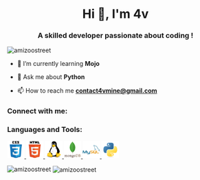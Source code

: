 <h1 align="center">Hi 👋, I'm 4v</h1>
<h3 align="center">A skilled developer passionate about coding !</h3>

<p align="left"> <img src="https://komarev.com/ghpvc/?username=amizoostreet&label=Profile%20views&color=0e75b6&style=flat" alt="amizoostreet" /> </p>

- 🌱 I’m currently learning **Mojo**

- 💬 Ask me about **Python**

- 📫 How to reach me **contact4vmine@gmail.com**

<h3 align="left">Connect with me:</h3>
<p align="left">
</p>

<h3 align="left">Languages and Tools:</h3>
<p align="left"> <a href="https://www.w3schools.com/css/" target="_blank" rel="noreferrer"> <img src="https://raw.githubusercontent.com/devicons/devicon/master/icons/css3/css3-original-wordmark.svg" alt="css3" width="40" height="40"/> </a> <a href="https://www.w3.org/html/" target="_blank" rel="noreferrer"> <img src="https://raw.githubusercontent.com/devicons/devicon/master/icons/html5/html5-original-wordmark.svg" alt="html5" width="40" height="40"/> </a> <a href="https://www.linux.org/" target="_blank" rel="noreferrer"> <img src="https://raw.githubusercontent.com/devicons/devicon/master/icons/linux/linux-original.svg" alt="linux" width="40" height="40"/> </a> <a href="https://www.mongodb.com/" target="_blank" rel="noreferrer"> <img src="https://raw.githubusercontent.com/devicons/devicon/master/icons/mongodb/mongodb-original-wordmark.svg" alt="mongodb" width="40" height="40"/> </a> <a href="https://www.mysql.com/" target="_blank" rel="noreferrer"> <img src="https://raw.githubusercontent.com/devicons/devicon/master/icons/mysql/mysql-original-wordmark.svg" alt="mysql" width="40" height="40"/> </a> <a href="https://www.python.org" target="_blank" rel="noreferrer"> <img src="https://raw.githubusercontent.com/devicons/devicon/master/icons/python/python-original.svg" alt="python" width="40" height="40"/> </a> </p>

<p><img align="left" src="https://github-readme-stats.vercel.app/api/top-langs?username=amizoostreet&show_icons=true&locale=en&layout=compact" alt="amizoostreet" /></p>

<p>&nbsp;<img align="center" src="https://github-readme-stats.vercel.app/api?username=amizoostreet&show_icons=true&locale=en" alt="amizoostreet" /></p>
